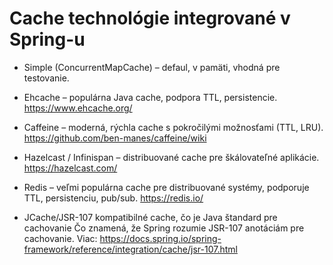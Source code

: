 # Cache technológie integrované v Spring-u

- Simple (ConcurrentMapCache) – defaul, v pamäti, vhodná pre testovanie.
  
- Ehcache – populárna Java cache, podpora TTL, persistencie.
  https://www.ehcache.org/
 
- Caffeine – moderná, rýchla cache s pokročilými možnosťami (TTL, LRU).
  https://github.com/ben-manes/caffeine/wiki
 
- Hazelcast / Infinispan – distribuované cache pre škálovateľné aplikácie.
  https://hazelcast.com/
 
- Redis – veľmi populárna cache pre distribuované systémy, podporuje TTL, persistenciu, pub/sub.
  https://redis.io/
 
- JCache/JSR-107 kompatibilné cache, čo je Java štandard pre cachovanie
  Čo znamená, že Spring rozumie JSR-107 anotáciám pre cachovanie.
  Viac: https://docs.spring.io/spring-framework/reference/integration/cache/jsr-107.html